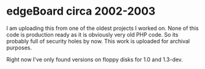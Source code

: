 # edgeBoard circa 2002-2003

I am uploading this from one of the oldest projects I worked on.  None of this code is production ready as it is obviously very old PHP code.  So its probably full of security holes by now.
This work is uploaded for archival purposes.

Right now I've only found versions on floppy disks for 1.0 and 1.3-dev.
